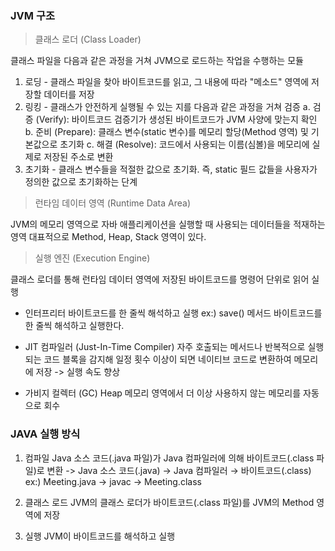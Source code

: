 ### JVM 구조

> 클래스 로더 (Class Loader)

클래스 파일을 다음과 같은 과정을 거쳐 JVM으로 로드하는 작업을 수행하는 모듈
1. 로딩 - 클래스 파일을 찾아 바이트코드를 읽고, 그 내용에 따라 "메소드" 영역에 저장할 데이터를 저장
2. 링킹 - 클래스가 안전하게 실행될 수 있는 지를 다음과 같은 과정을 거쳐 검증
   a. 검증 (Verify): 바이트코드 검증기가 생성된 바이트코드가 JVM 사양에 맞는지 확인
   b. 준비 (Prepare): 클래스 변수(static 변수)를 메모리 할당(Method 영역) 및 기본값으로 초기화 
   c. 해결 (Resolve): 코드에서 사용되는 이름(심볼)을 메모리에 실제로 저장된 주소로 변환
3. 초기화 - 클래스 변수들을 적절한 값으로 초기화. 즉, static 필드 값들을 사용자가 정의한 값으로 초기화하는 단계

> 런타임 데이터 영역 (Runtime Data Area)

JVM의 메모리 영역으로 자바 애플리케이션을 실행할 때 사용되는 데이터들을 적재하는 영역
대표적으로 Method, Heap, Stack 영역이 있다.

> 실행 엔진 (Execution Engine)

클래스 로더를 통해 런타임 데이터 영역에 저장된 바이트코드를 명령어 단위로 읽어 실행

- 인터프리터
바이트코드를 한 줄씩 해석하고 실행
ex:) save() 메서드 바이트코드를 한 줄씩 해석하고 실행한다.

- JIT 컴파일러 (Just-In-Time Compiler)
자주 호출되는 메서드나 반복적으로 실행되는 코드 블록을 감지해 일정 횟수 이상이 되면 네이티브 코드로 변환하여 메모리에 저장 -> 실행 속도 향상

- 가비지 컬렉터 (GC)
Heap 메모리 영역에서 더 이상 사용하지 않는 메모리를 자동으로 회수

### JAVA 실행 방식

1. 컴파일
Java 소스 코드(.java 파일)가 Java 컴파일러에 의해 바이트코드(.class 파일)로 변환
-> Java 소스 코드(.java) → Java 컴파일러 → 바이트코드(.class)
ex:) Meeting.java → javac → Meeting.class

2. 클래스 로드
JVM의 클래스 로더가 바이트코드(.class 파일)를 JVM의 Method 영역에 저장

3. 실행
JVM이 바이트코드를 해석하고 실행
